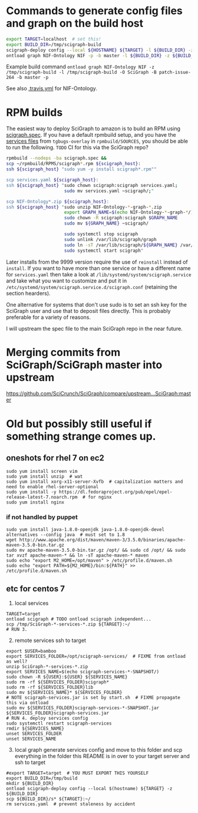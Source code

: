 # Commands to generate config files and graph on the build host

``` bash
export TARGET=localhost  # set this!
export BUILD_DIR=/tmp/scigraph-build
scigraph-deploy config --local ${HOSTNAME} ${TARGET} -l ${BUILD_DIR} -z ${BUILD_DIR}
ontload graph NIF-Ontology NIF -p -b master -l ${BUILD_DIR} -z ${BUILD_DIR}
```

Example build command `ontload graph NIF-Ontology NIF -z /tmp/scigraph-build -l /tmp/scigraph-build -O SciGraph -B patch-issue-264 -b master -p`

See also [.travis.yml](https://github.com/SciCrunch/NIF-Ontology/blob/master/.travis.yml) for NIF-Ontology.

# RPM builds
The easiest way to deploy SciGraph to amazon is to build an RPM using [scigraph.spec](./.scigraph.spec).
If you have a default rpmbuild setup, and you have the
[services files](https://github.com/tgbugs/tgbugs-overlay/tree/master/dev-java/scigraph-bin/files/)
from `tgbugs-overlay` in `rpmbuild/SOURCES`, you should be able to run the following.
`TODO` CI for this via the SciGraph repo?
``` bash
rpmbuild --nodeps -ba scigraph.spec &&
scp ~/rpmbuild/RPMS/scigraph*.rpm ${scigraph_host}:
ssh ${scigraph_host} "sudo yum -y install scigraph*.rpm""

scp services.yaml ${scigraph_host}:
ssh ${scigraph_host} "sudo chown scigraph:scigraph services.yaml;
                      sudo mv services.yaml ~scigraph/;"

scp NIF-Ontology*.zip ${scigraph_host}:
ssh ${scigraph_host} "sudo unzip NIF-Ontology-*-graph-*.zip
                      export GRAPH_NAME=$(echo NIF-Ontology-*-graph-*/)
                      sudo chown -R scigraph:scigraph $GRAPH_NAME
                      sudo mv ${GRAPH_NAME} ~scigraph/

                      sudo systemctl stop scigraph
                      sudo unlink /var/lib/scigraph/graph
                      sudo ln -sT /var/lib/scigraph/${GRAPH_NAME} /var/lib/scigraph/graph
                      sudo systemctl start scigraph"
```

Later installs from the 9999 version require the use of `reinstall`
instead of `install`. If you want to have more than one service
or have a different name for `services.yaml` then take a look at
`/lib/systemd/system/scigraph.service` and take what you want to
customize and put it in `/etc/systemd/system/scigraph.service.d/scigraph.conf`
(retaining the section hearders).

One alternative for systems that don't use sudo is to set an ssh key for
the SciGraph user and use that to deposit files directly. This is probably
preferable for a variety of reasons.

I will upstream the spec file to the main SciGraph repo in the near future.

# Merging commits from SciGraph/SciGraph master into upstream

https://github.com/SciCrunch/SciGraph/compare/upstream...SciGraph:master

# Old but possibly still useful if something strange comes up.
## oneshots for rhel 7 on ec2

```
sudo yum install screen vim
sudo yum install unzip  # wat
sudo yum install xorg-x11-server-Xvfb  # capitalization matters and need to enable rhel-server-optional
sudo yum install -y https://dl.fedoraproject.org/pub/epel/epel-release-latest-7.noarch.rpm  # for nginx
sudo yum install nginx
```

### if not handled by puppet

```
sudo yum install java-1.8.0-openjdk java-1.8.0-openjdk-devel
alternatives --config java  # must set to 1.8
wget http://www.apache.org/dist/maven/maven-3/3.5.0/binaries/apache-maven-3.5.0-bin.tar.gz
sudo mv apache-maven-3.5.0-bin.tar.gz /opt/ && sudo cd /opt/ && sudo tar xvzf apache-maven-* && ln -sT apache-maven-* maven
sudo echo "export M2_HOME=/opt/maven" > /etc/profile.d/maven.sh
sudo echo "export PATH=${M2_HOME}/bin:${PATH}" >> /etc/profile.d/maven.sh
```

## etc for centos 7
1. local services

```
TARGET=target
ontload scigraph # TODO ontload scigraph independent...
scp /tmp/SciGraph-*-services-*.zip ${TARGET}:~/
# RUN 3.
```

2. remote services ssh to target

```
export $USER=bamboo
export SERVICES_FOLDER=/opt/scigraph-services/  # FIXME from ontload as well?
unzip SciGraph-*-services-*.zip
export SERVICES_NAME=$(echo scigraph-services-*-SNAPSHOT/)
sudo chown -R ${USER}:${USER} ${SERVICES_NAME}
sudo rm -rf ${SERVICES_FOLDER}scigraph*
sudo rm -rf ${SERVICES_FOLDER}lib
sudo mv ${SERVICES_NAME}* ${SERVICES_FOLDER}
# NOTE scigraph-services.jar is set by start.sh  # FIXME propagate this via ontload
sudo mv ${SERVICES_FOLDER}scigraph-services-*-SNAPSHOT.jar ${SERVICES_FOLDER}scigraph-services.jar
# RUN 4. deploy services config
sudo systemctl restart scigraph-services
rmdir ${SERVICES_NAME}
unset SERVICES_FOLDER
unset SERVICES_NAME
```

3. local graph generate services config and move to this folder and scp everything in the folder
this README is in over to your target server and ssh to target 

```
#export TARGET=target  # YOU MUST EXPORT THIS YOURSELF
export BUILD_DIR=/tmp/build
mkdir ${BUILD_DIR}
ontload scigraph-deploy config --local $(hostname) ${TARGET} -z ${BUILD_DIR}
scp ${BUILD_DIR}/s* ${TARGET}:~/
rm services.yaml  # prevent staleness by accident
```
